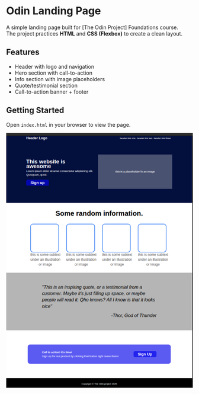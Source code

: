 # Odin Landing Page

A simple landing page built for [The Odin Project] Foundations course.  
The project practices **HTML** and **CSS (Flexbox)** to create a clean layout.

## Features
- Header with logo and navigation
- Hero section with call-to-action
- Info section with image placeholders
- Quote/testimonial section
- Call-to-action banner + footer

## Getting Started
Open `index.html` in your browser to view the page.

![My landing page](../images/landing.png)